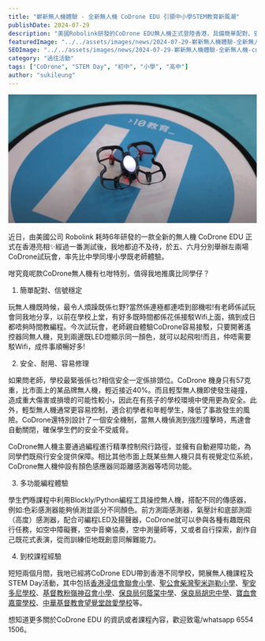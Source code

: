 ```yaml
---
title: "嶄新無人機體驗 - 全新無人機 CoDrone EDU 引領中小學STEM教育新風潮"
publishDate: 2024-07-29
description: "美國Robolink研發的CoDrone EDU無人機正式登陸香港，具備簡單配對、安全耐用、多功能編程等特點，已在多間學校開展無人機課程及STEM Day活動。"
featuredImage: "../../assets/images/news/2024-07-29-嶄新無人機體驗-全新無人機-codrone-edu-引領中小學stem教育新風潮/image1.png"
SEOImage: "../../assets/images/news/2024-07-29-嶄新無人機體驗-全新無人機-codrone-edu-引領中小學stem教育新風潮/image1.png"
category: "過往活動"
tags: ["CoDrone", "STEM Day", "初中", "小學", "高中"]
author: "sukileung"
---
```


![](../../assets/images/news/2024-07-29-嶄新無人機體驗-全新無人機-codrone-edu-引領中小學stem教育新風潮/image1.png)

近日，由美國公司 Robolink 耗時6年研發的一款全新的無人機 CoDrone EDU 正式在香港亮相✨經過一番測試後，我地都迫不及待，於五、六月分別舉辦左兩場CoDrone試玩會，率先比中學同埋小學既老師體驗。

咁究竟呢款CoDrone無人機有乜咁特別，值得我地推廣比同學仔？

1. 簡單配對、信號穩定

玩無人機既時候，最令人煩躁既係乜野?當然係連極都連唔到部機啦!有老師係試玩會同我地分享，以前在學校上堂，有好多既時間都係花係接駁Wifi上面，搞到成日都唔夠時間教編程。今次試玩會，老師親自體驗CoDrone容易接駁，只要開著遙控器同無人機，見到兩邊既LED燈顯示同一顏色，就可以起飛啦!而且，仲唔需要駁Wifi，成件事順暢好多!

2. 安全、耐用、容易修理

如果問老師，學校最緊張係乜?相信安全一定係排頭位。CoDrone 機身只有57克重，比市面上的某品牌無人機，輕近接近40%。而且輕型無人機即使發生碰撞，造成重大傷害或損壞的可能性較小，因此在有孩子的學校環境中使用更為安全。此外，輕型無人機通常更容易控制，適合初學者和年輕學生，降低了事故發生的風險。CoDrone還特別設計了一個安全機制，當無人機偵測到強烈撞擊時，馬達會自動關閉，確保學生們的安全不受威脅。

CoDrone無人機主要通過編程進行精準控制飛行路徑，並擁有自動避障功能，為同學們既飛行安全提供保障。相比其他市面上既某些無人機只具有視覺定位系統，CoDrone無人機仲設有顏色感應器同距離感測器等唔同功能。

3. 多功能編程體驗

學生們喺課程中利用Blockly/Python編程工具操控無人機，搭配不同的傳感器，例如:色彩感測器能夠偵測並區分不同顏色。前方測距感測器，氣壓計和底部測距（高度）感測器，配合可編程LED及揚聲器，CoDrone就可以參與各種有趣既飛行任務，如空中障礙賽，空中音樂協奏，空中測量師等，又或者自行探索，創作自己既花式表演，從而訓練佢地既創意同解難能力。

4. 到校課程經驗

短短兩個月間，我地已經將CoDrone EDU帶到香港不同學校，開展無人機課程及STEM Day活動，其中包括[香港浸信會聯會小學](https://www.hkbcps.edu.hk/)、[聖公會柴灣聖米迦勒小學](https://www.skhcwsms.edu.hk/)、[聖安多尼學校](https://www.stanthonys.edu.hk/)、[基督教粉嶺神召會小學](https://www.fagps.edu.hk/)、[保良局何蔭棠中學](https://www.plkhtyc.edu.hk/)、[保良局胡忠中學](https://www.plkwcc.edu.hk/)、[寶血會嘉靈學校](https://www.kalingpb.edu.hk/)、[中華基督教會望覺堂啟愛學校](https://www.wkts.edu.hk/)等。

想知道更多關於CoDrone EDU 的資訊或者課程內容，歡迎致電/whatsapp 6554 1506。
